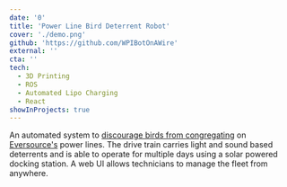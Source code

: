 ```yaml
---
date: '0'
title: 'Power Line Bird Deterrent Robot'
cover: './demo.png'
github: 'https://github.com/WPIBotOnAWire'
external: ''
cta: ''
tech:
  - 3D Printing
  - ROS
  - Automated Lipo Charging
  - React
showInProjects: true
---
```


An automated system to [discourage birds from congregating](https://www.capecod.com/newscenter/orleans-eversource-work-solve-cormorant-problem-cedar-pond/) on [Eversource's](https://www.eversource.com/) power lines. The drive train carries light and sound based deterrents and is able to operate for multiple days using a solar powered docking station. A web UI allows technicians to manage the fleet from anywhere.
